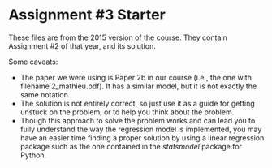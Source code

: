# Assignment \#3 Starter

These files are from the 2015 version of the course. They contain Assignment \#2 of that year, and its solution.

Some caveats:

- The paper we were using is Paper 2b in our course (i.e., the one with filename 2\_mathieu.pdf). It has a similar model, but it is not exactly the same notation.
- The solution is not entirely correct, so just use it as a guide for getting unstuck on the problem, or to help you think about the problem.
- Though this approach to solve the problem works and can lead you to fully understand the way the regression model is implemented, you may have an easier time finding a proper solution by using a linear regression package such as the one contained in the *statsmodel* package for Python.
